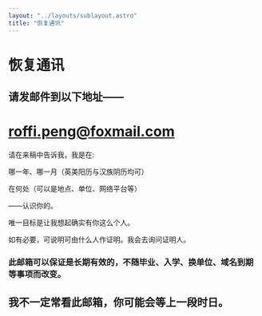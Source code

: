 ```yaml
---
layout: "../layouts/sublayout.astro"
title: "恢复通讯"
---
```


# 恢复通讯

## 请发邮件到以下地址——

# roffi.peng@foxmail.com

请在来稿中告诉我，我是在:

哪一年、哪一月（英美阳历与汉族阴历均可）

在何处（可以是地点、单位、网络平台等）

——认识你的。

唯一目标是让我想起确实有你这么个人。

如有必要，可说明可由什么人作证明。我会去询问证明人。

### 此邮箱可以保证是长期有效的，不随毕业、入学、换单位、域名到期等事项而改变。

## 我不一定常看此邮箱，你可能会等上一段时日。